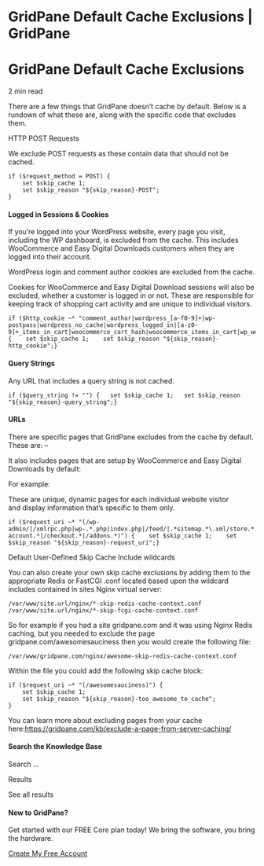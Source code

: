 # GridPane Default Cache Exclusions | GridPane

# GridPane Default Cache Exclusions

 

2 min read 

There are a few things that GridPane doesn’t cache by default. Below is a rundown of what these are, along with the specific code that excludes them.

HTTP POST Requests

We exclude POST requests as these contain data that should not be cached.

```
if ($request_method = POST) {
    set $skip_cache 1;
    set $skip_reason "${skip_reason}-POST";
}
```

#### Logged in Sessions & Cookies

If you’re logged into your WordPress website, every page you visit, including the WP dashboard, is excluded from the cache. This includes WooCommerce and Easy Digital Downloads customers when they are logged into their account.

WordPress login and comment author cookies are excluded from the cache.

Cookies for WooCommerce and Easy Digital Download sessions will also be excluded, whether a customer is logged in or not. These are responsible for keeping track of shopping cart activity and are unique to individual visitors.

```
if ($http_cookie ~* "comment_author|wordpress_[a-f0-9]+|wp-postpass|wordpress_no_cache|wordpress_logged_in|[a-z0-9]+_items_in_cart|woocommerce_cart_hash|woocommerce_items_in_cart|wp_woocommerce_session_|edd_items_in_cart") {    set $skip_cache 1;    set $skip_reason "${skip_reason}-http_cookie";}
```

#### Query Strings

Any URL that includes a query string is not cached.

```
if ($query_string != "") {   set $skip_cache 1;   set $skip_reason "${skip_reason}-query_string";}
```

#### URLs

There are specific pages that GridPane excludes from the cache by default. These are: –

It also includes pages that are setup by WooCommerce and Easy Digital Downloads by default:

For example:

These are unique, dynamic pages for each individual website visitor and display information that’s specific to them only.

```
if ($request_uri ~* "(/wp-admin/|/xmlrpc.php|wp-.*.php|index.php|/feed/|.*sitemap.*\.xml/store.*|/cart.*|/my-account.*|/checkout.*|/addons.*)") {    set $skip_cache 1;    set $skip_reason "${skip_reason}-request_uri";}
```

Default User-Defined Skip Cache Include wildcards

You can also create your own skip cache exclusions by adding them to the appropriate Redis or FastCGI .conf located based upon the wildcard includes contained in sites Nginx virtual server:

```
/var/www/site.url/nginx/*-skip-redis-cache-context.conf
/var/www/site.url/nginx/*-skip-fcgi-cache-context.conf
```

So for example if you had a site gridpane.com and it was using Nginx Redis caching, but you needed to exclude the page gridpane.com/awesomesauciness then you would create the following file:

```
/var/www/gridpane.com/nginx/awesome-skip-redis-cache-context.conf
```

Within the file you could add the following skip cache block:

```
if ($request_uri ~* "(/awesomesauciness)") {
    set $skip_cache 1;
    set $skip_reason "${skip_reason}-too_awesome_to_cache";
}
```

You can learn more about excluding pages from your cache here:https://gridpane.com/kb/exclude-a-page-from-server-caching/

 

 

#### Search the Knowledge Base

Search ...

 Results

See all results

#### New to GridPane?

Get started with our FREE Core plan today! We bring the software, you bring the hardware.

[Create My Free Account](https://gridpane.com/checkout/?plan=core)

